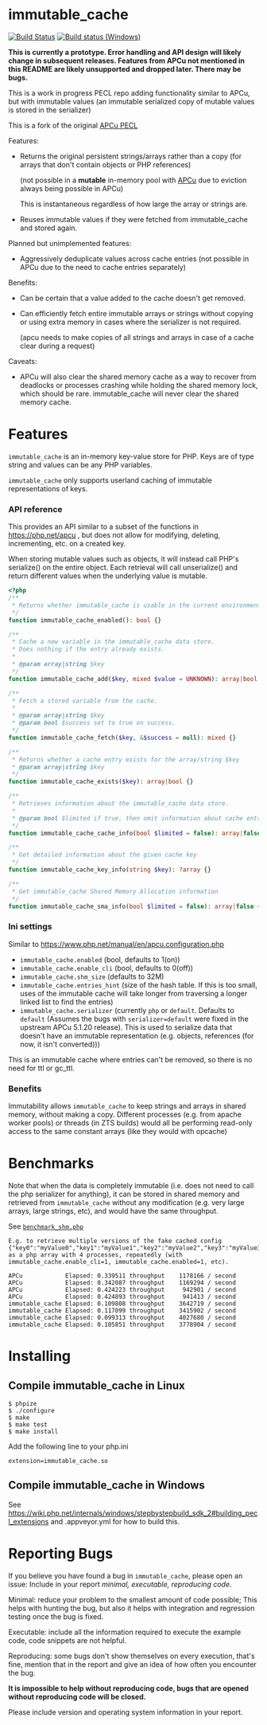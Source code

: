 immutable\_cache
================

[![Build Status](https://github.com/TysonAndre/immutable_cache-pecl/actions/workflows/config.yml/badge.svg?branch=main)](https://github.com/TysonAndre/immutable_cache-pecl/actions/workflows/config.yml?query=branch%3Amain)
[![Build status (Windows)](https://ci.appveyor.com/api/projects/status/7kccfd2a5i4q58ku/branch/main?svg=true)](https://ci.appveyor.com/project/TysonAndre/immutable-cache-pecl/branch/main)


**This is currently a prototype. Error handling and API design will likely change in subsequent releases. Features from APCu not mentioned in this README are likely unsupported and dropped later. There may be bugs.**

This is a work in progress PECL repo adding functionality similar to APCu,
but with immutable values (an immutable serialized copy of mutable values is stored in the serializer)

This is a fork of the original [APCu PECL](https://github.com/krakjoe/apcu)

Features:

- Returns the original persistent strings/arrays rather than a copy (for arrays that don't contain objects or PHP references)

  (not possible in a **mutable** in-memory pool with [APCu](https://github.com/krakjoe/apcu) due to eviction always being possible in APCu)

  This is instantaneous regardless of how large the array or strings are.
- Reuses immutable values if they were fetched from immutable_cache and stored again.

Planned but unimplemented features:

- Aggressively deduplicate values across cache entries (not possible in APCu due to the need to cache entries separately)

Benefits:

- Can be certain that a value added to the cache doesn't get removed.
- Can efficiently fetch entire immutable arrays or strings without copying or using extra memory
  in cases where the serializer is not required.

  (apcu needs to make copies of all strings and arrays in case of a cache clear during a request)

Caveats:

- APCu will also clear the shared memory cache as a way to recover from deadlocks or processes crashing while holding the shared memory lock, which should be rare.
  immutable_cache will never clear the shared memory cache.

Features
========

`immutable_cache` is an in-memory key-value store for PHP. Keys are of type string and values can be any PHP variables.

`immutable_cache` only supports userland caching of immutable representations of keys.

### API reference

This provides an API similar to a subset of the functions in https://php.net/apcu , but does not allow for modifying, deleting, incrementing, etc. on a created key.

When storing mutable values such as objects, it will instead call PHP's serialize() on the entire object.
Each retrieval will call unserialize() and return different values when the underlying value is mutable.

```php
<?php
/**
 * Returns whether immutable_cache is usable in the current environment.
 */
function immutable_cache_enabled(): bool {}

/**
 * Cache a new variable in the immutable_cache data store.
 * Does nothing if the entry already exists.
 *
 * @param array|string $key
 */
function immutable_cache_add($key, mixed $value = UNKNOWN): array|bool {}

/**
 * Fetch a stored variable from the cache.
 *
 * @param array|string $key
 * @param bool $success set to true on success.
 */
function immutable_cache_fetch($key, &$success = null): mixed {}

/**
 * Returns whether a cache entry exists for the array/string $key
 * @param array|string $key
 */
function immutable_cache_exists($key): array|bool {}

/**
 * Retrieves information about the immutable_cache data store.
 *
 * @param bool $limited if true, then omit information about cache entries
 */
function immutable_cache_cache_info(bool $limited = false): array|false {}

/**
 * Get detailed information about the given cache key
 */
function immutable_cache_key_info(string $key): ?array {}

/**
 * Get immutable_cache Shared Memory Allocation information
 */
function immutable_cache_sma_info(bool $limited = false): array|false {}
```

### Ini settings

Similar to https://www.php.net/manual/en/apcu.configuration.php

- `immutable_cache.enabled` (bool, defaults to 1(on))
- `immutable_cache.enable_cli` (bool, defaults to 0(off))
- `immutable_cache.shm_size` (defaults to 32M)
- `immutable_cache.entries_hint` (size of the hash table. If this is too small, uses of the immutable cache will take longer from traversing a longer linked list to find the entries)
- `immutable_cache.serializer` (currently `php` or `default`. Defaults to `default` (Assumes the bugs with `serializer=default` were fixed in the upstream APCu 5.1.20 release). This is used to serialize data that doesn't have an immutable representation (e.g. objects, references (for now, it isn't converted)))

This is an immutable cache where entries can't be removed, so there is no need for ttl or gc_ttl.

### Benefits

Immutability allows `immutable_cache` to keep strings and arrays in shared memory, without making a copy.
Different processes (e.g. from apache worker pools) or threads (in ZTS builds) would
all be performing read-only access to the same constant arrays (like they would with opcache)

Benchmarks
==========

Note that when the data is completely immutable (i.e. does not need to call the php serializer for anything),
it can be stored in shared memory and retrieved from
`immutable_cache` without any modification (e.g. very large arrays, large strings, etc),
and would have the same throughput.

See [`benchmark_shm.php`](./benchmark_shm.php)

```
E.g. to retrieve multiple versions of the fake cached config
{"key0":"myValue0","key1":"myValue1","key2":"myValue2","key3":"myValue3","key4":"myValue4","key5":"myValue5","key6":"myValue6","key7":"myValue7"}
as a php array with 4 processes, repeatedly (with immutable_cache.enable_cli=1, immutable_cache.enabled=1, etc).

APCu            Elapsed: 0.339511 throughput    1178166 / second
APCu            Elapsed: 0.342087 throughput    1169294 / second
APCu            Elapsed: 0.424223 throughput     942901 / second
APCu            Elapsed: 0.424893 throughput     941413 / second
immutable_cache Elapsed: 0.109808 throughput    3642719 / second
immutable_cache Elapsed: 0.117099 throughput    3415902 / second
immutable_cache Elapsed: 0.099313 throughput    4027680 / second
immutable_cache Elapsed: 0.105851 throughput    3778904 / second
```

Installing
==========

## Compile immutable_cache in Linux

```
$ phpize
$ ./configure
$ make
$ make test
$ make install
```

Add the following line to your php.ini

```
extension=immutable_cache.so
```

## Compile immutable_cache in Windows

See https://wiki.php.net/internals/windows/stepbystepbuild_sdk_2#building_pecl_extensions and .appveyor.yml for how to build this.

Reporting Bugs
=============

If you believe you have found a bug in `immutable_cache`, please open an issue: Include in your report *minimal, executable, reproducing code*.

Minimal: reduce your problem to the smallest amount of code possible; This helps with hunting the bug, but also it helps with integration and regression testing once the bug is fixed.

Executable: include all the information required to execute the example code, code snippets are not helpful.

Reproducing: some bugs don't show themselves on every execution, that's fine, mention that in the report and give an idea of how often you encounter the bug.

__It is impossible to help without reproducing code, bugs that are opened without reproducing code will be closed.__

Please include version and operating system information in your report.
